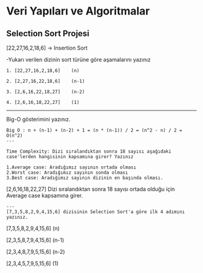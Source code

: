 # Veri Yapıları ve Algoritmalar

## Selection Sort Projesi

[22,27,16,2,18,6] -> Insertion Sort

-Yukarı verilen dizinin sort türüne göre aşamalarını yazınız
```
1. [22,27,16,2,18,6]    (n)

2. [2,27,16,22,18,6]    (n-1)

3. [2,6,16,22,18,27]    (n-2)

4. [2,6,16,18,22,27]    (1)
```
---
Big-O gösterimini yazınız.

```
Big O : n + (n-1) + (n-2) + 1 = (n * (n-1)) / 2 = (n^2 - n) / 2 = O(n^2)
---

Time Complexity: Dizi sıralandıktan sonra 18 sayısı aşağıdaki case'lerden hangisinin kapsamına girer? Yazınız

1.Average case: Aradığımız sayının ortada olması
2.Worst case: Aradığımız sayının sonda olması
3.Best case: Aradığımız sayının dizinin en başında olması.

```
[2,6,16,18,22,27] Dizi sıralandıktan sonra 18 sayısı ortada olduğu için Average case kapsamına girer.
```
---
[7,3,5,8,2,9,4,15,6] dizisinin Selection Sort'a göre ilk 4 adımını yazınız.

```
[7,3,5,8,2,9,4,15,6]  (n)

[2,3,5,8,7,9,4,15,6]  (n-1)

[2,3,4,8,7,9,5,15,6]  (n-2)

[2,3,4,5,7,9,5,15,6]  (1)
```